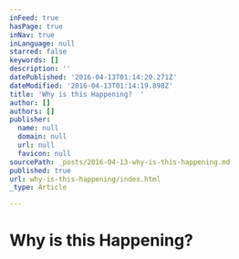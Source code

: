 ```yaml
---
inFeed: true
hasPage: true
inNav: true
inLanguage: null
starred: false
keywords: []
description: ''
datePublished: '2016-04-13T01:14:20.271Z'
dateModified: '2016-04-13T01:14:19.898Z'
title: 'Why is this Happening?  '
author: []
authors: []
publisher:
  name: null
  domain: null
  url: null
  favicon: null
sourcePath: _posts/2016-04-13-why-is-this-happening.md
published: true
url: why-is-this-happening/index.html
_type: Article

---
```

# Why is this Happening?